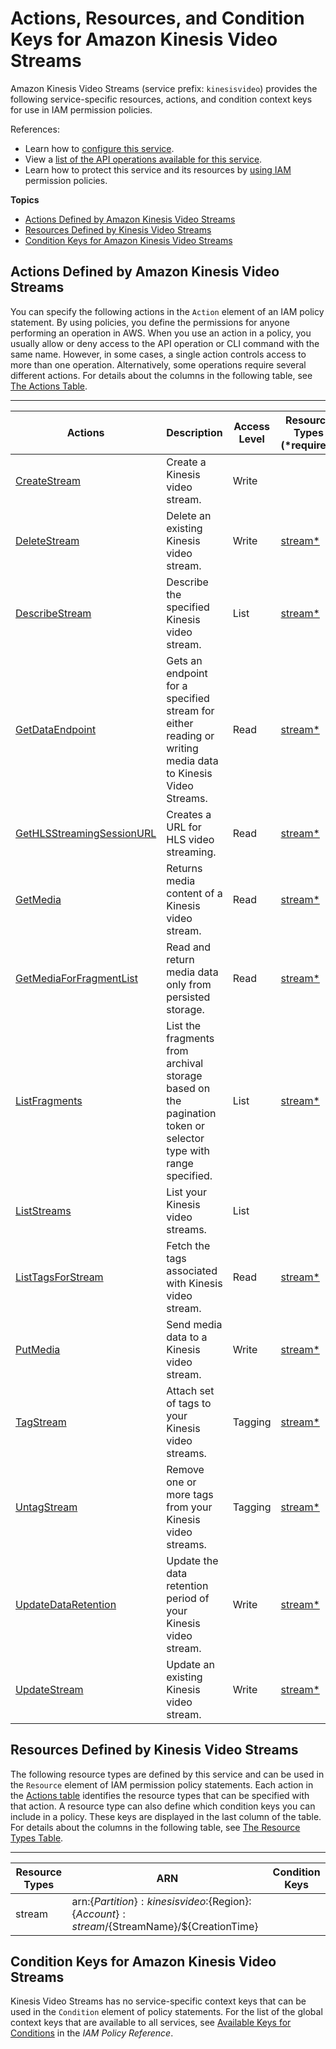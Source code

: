 # Actions, Resources, and Condition Keys for Amazon Kinesis Video Streams<a name="list_amazonkinesisvideostreams"></a>

Amazon Kinesis Video Streams \(service prefix: `kinesisvideo`\) provides the following service\-specific resources, actions, and condition context keys for use in IAM permission policies\.

References:
+ Learn how to [configure this service](https://docs.aws.amazon.com/kinesisvideostreams/latest/dg/)\.
+ View a [list of the API operations available for this service](https://docs.aws.amazon.com/kinesisvideostreams/latest/dg/)\.
+ Learn how to protect this service and its resources by [using IAM](https://docs.aws.amazon.com/kinesisvideostreams/latest/dg/how-iam.html) permission policies\.

**Topics**
+ [Actions Defined by Amazon Kinesis Video Streams](#amazonkinesisvideostreams-actions-as-permissions)
+ [Resources Defined by Kinesis Video Streams](#amazonkinesisvideostreams-resources-for-iam-policies)
+ [Condition Keys for Amazon Kinesis Video Streams](#amazonkinesisvideostreams-policy-keys)

## Actions Defined by Amazon Kinesis Video Streams<a name="amazonkinesisvideostreams-actions-as-permissions"></a>

You can specify the following actions in the `Action` element of an IAM policy statement\. By using policies, you define the permissions for anyone performing an operation in AWS\. When you use an action in a policy, you usually allow or deny access to the API operation or CLI command with the same name\. However, in some cases, a single action controls access to more than one operation\. Alternatively, some operations require several different actions\. For details about the columns in the following table, see [The Actions Table](reference_policies_actions-resources-contextkeys.md#actions_table)\.


****  

| Actions | Description | Access Level | Resource Types \(\*required\) | Condition Keys | Dependent Actions | 
| --- | --- | --- | --- | --- | --- | 
|   [ CreateStream ](https://docs.aws.amazon.com/kinesisvideostreams/latest/dg/API_CreateStream.html)  | Create a Kinesis video stream\. | Write |  |  |  | 
|   [ DeleteStream ](https://docs.aws.amazon.com/kinesisvideostreams/latest/dg/API_DeleteStream.html)  | Delete an existing Kinesis video stream\. | Write |   [ stream\* ](#amazonkinesisvideostreams-stream)   |  |  | 
|   [ DescribeStream ](https://docs.aws.amazon.com/kinesisvideostreams/latest/dg/API_DescribeStream.html)  | Describe the specified Kinesis video stream\. | List |   [ stream\* ](#amazonkinesisvideostreams-stream)   |  |  | 
|   [ GetDataEndpoint ](https://docs.aws.amazon.com/kinesisvideostreams/latest/dg/API_GetDataEndpoint.html)  | Gets an endpoint for a specified stream for either reading or writing media data to Kinesis Video Streams\. | Read |   [ stream\* ](#amazonkinesisvideostreams-stream)   |  |  | 
|   [ GetHLSStreamingSessionURL ](https://docs.aws.amazon.com/kinesisvideostreams/latest/dg/API_GetHLSStreamingSessionURL.html)  | Creates a URL for HLS video streaming\. | Read |   [ stream\* ](#amazonkinesisvideostreams-stream)   |  |  | 
|   [ GetMedia ](https://docs.aws.amazon.com/kinesisvideostreams/latest/dg/API_GetMedia.html)  | Returns media content of a Kinesis video stream\. | Read |   [ stream\* ](#amazonkinesisvideostreams-stream)   |  |  | 
|   [ GetMediaForFragmentList ](https://docs.aws.amazon.com/kinesisvideostreams/latest/dg/API_GetMediaForFragmentList.html)  | Read and return media data only from persisted storage\. | Read |   [ stream\* ](#amazonkinesisvideostreams-stream)   |  |  | 
|   [ ListFragments ](https://docs.aws.amazon.com/kinesisvideostreams/latest/dg/API_ListFragments.html)  | List the fragments from archival storage based on the pagination token or selector type with range specified\. | List |   [ stream\* ](#amazonkinesisvideostreams-stream)   |  |  | 
|   [ ListStreams ](https://docs.aws.amazon.com/kinesisvideostreams/latest/dg/API_ListStreams.html)  | List your Kinesis video streams\. | List |  |  |  | 
|   [ ListTagsForStream ](https://docs.aws.amazon.com/kinesisvideostreams/latest/dg/API_ListTagsForStream.html)  | Fetch the tags associated with Kinesis video stream\. | Read |   [ stream\* ](#amazonkinesisvideostreams-stream)   |  |  | 
|   [ PutMedia ](https://docs.aws.amazon.com/kinesisvideostreams/latest/dg/API_PutMedia.html)  | Send media data to a Kinesis video stream\. | Write |   [ stream\* ](#amazonkinesisvideostreams-stream)   |  |  | 
|   [ TagStream ](https://docs.aws.amazon.com/kinesisvideostreams/latest/dg/API_TagStream.html)  | Attach set of tags to your Kinesis video streams\. | Tagging |   [ stream\* ](#amazonkinesisvideostreams-stream)   |  |  | 
|   [ UntagStream ](https://docs.aws.amazon.com/kinesisvideostreams/latest/dg/API_UntagStream.html)  | Remove one or more tags from your Kinesis video streams\. | Tagging |   [ stream\* ](#amazonkinesisvideostreams-stream)   |  |  | 
|   [ UpdateDataRetention ](https://docs.aws.amazon.com/kinesisvideostreams/latest/dg/API_UpdateDataRetention.html)  | Update the data retention period of your Kinesis video stream\. | Write |   [ stream\* ](#amazonkinesisvideostreams-stream)   |  |  | 
|   [ UpdateStream ](https://docs.aws.amazon.com/kinesisvideostreams/latest/dg/API_UpdateStream.html)  | Update an existing Kinesis video stream\. | Write |   [ stream\* ](#amazonkinesisvideostreams-stream)   |  |  | 

## Resources Defined by Kinesis Video Streams<a name="amazonkinesisvideostreams-resources-for-iam-policies"></a>

The following resource types are defined by this service and can be used in the `Resource` element of IAM permission policy statements\. Each action in the [Actions table](#amazonkinesisvideostreams-actions-as-permissions) identifies the resource types that can be specified with that action\. A resource type can also define which condition keys you can include in a policy\. These keys are displayed in the last column of the table\. For details about the columns in the following table, see [The Resource Types Table](reference_policies_actions-resources-contextkeys.md#resources_table)\.


****  

| Resource Types | ARN | Condition Keys | 
| --- | --- | --- | 
|   stream  |  arn:$\{Partition\}:kinesisvideo:$\{Region\}:$\{Account\}:stream/$\{StreamName\}/$\{CreationTime\}  |  | 

## Condition Keys for Amazon Kinesis Video Streams<a name="amazonkinesisvideostreams-policy-keys"></a>

Kinesis Video Streams has no service\-specific context keys that can be used in the `Condition` element of policy statements\. For the list of the global context keys that are available to all services, see [Available Keys for Conditions](reference_policies_condition-keys.html#AvailableKeys) in the *IAM Policy Reference*\.